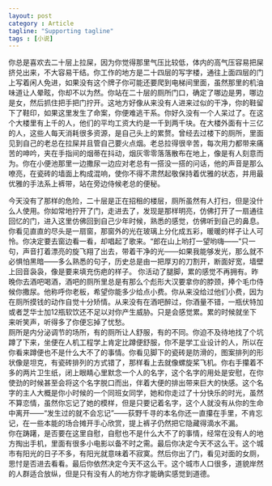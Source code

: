 ```yaml
---
layout: post
category : Article
tagline: "Supporting tagline"
tags : [小说]
---
```


你总是喜欢去二十层上拉屎，因为你觉得那里气压比较低，体内的高气压容易把屎挤兑出来，不大容易干结。你工作的地方是二十四层的写字楼，通往上面四层的门上写着闲人免进，如果没有这个牌子你可能还要爬到电梯间里面，虽然那里的机油味道让人晕眩，你却不以为然。你站在二十层的厕所门口，确定了哪边是男，哪边是女，然后抓住把手把门拧开。这地方好像从来没有人进来过似的干净，你的鞋留下了鞋印，如果这里发生了命案，你便难逃干系。你好久没有一个人呆过了。在这个大楼里有上千的人，他们的平均工资大约是一千到两千块。在大楼外面有十三亿的人，这些人每天消耗很多资源，是自己头上的累赘。曾经去过楼下的厕所，里面见到自己的老总在拉屎并且管自己要火点烟。老总拉得很辛苦，每次用力都带来痛苦的呻吟，夹在手指间的烟蒂在抖动，烟灰零零落落散布在地上，像是有人刻意而为。你在小便池那里一边撒尿一边应对老总有一搭没一搭的问话，他的声音是那么嘹亮，在瓷砖的墙面上构成混响，使你不得不肃然起敬保持着优雅的状态，并用最优雅的手法系上裤带，站在旁边侍候老总的便秘。

今天没有了那样的危险，二十层是正在招租的楼层，厕所虽然有人打扫，但是没什么人使用。你如常地拧开了门，走进去了，发现是那样明亮，仿佛打开了一扇通往回忆的门，进入这里仿佛回到自己少年时候，熟悉的感觉，仿佛听到自己的鼻息。你看见直直的尽头是一扇窗，那窗外的光在玻璃上分化成五彩，暖暖的样子让人可怜。你决定要去窗边看一看，却唱起了歌来。“郎在山上哟打一望哟嗨——”只一句，声音打着漂亮的旋飞翔了出去，带着干净的光——如果我能够发光，那么就不必惧怕黑暗——多么熟悉的句子，历史总是由一把厚刃的刀割开，断面好宽，墙壁上回音袅袅，像是要来填充伤疤的样子。
你活动了腿脚，累的感觉不再拥有。昨晚你去酒吧喝酒，酒吧的厕所里总是有那么个彪形大汉要拿你的脖颈，捧个毛巾侍候你撒尿。他称呼你老板，希望你能多少给点小费。你从来没给过他们小费，因为在厕所摸钱的动作自觉十分矫情。从来没有在酒吧醉过，你酒量不错，一瓶伏特加或者芝华士加12瓶软饮还不足以对你产生威胁。只是会感觉累。累的时候就坐下来听笑声，听得多了你便忘掉了忧愁。  
厕所是内分泌调节的场所，有的厕所让人舒服，有的不同。你迫不及待地找了个坑蹲了下来，坐便在人机工程学上肯定比蹲便舒服，你不是学工业设计的人，所以在你看来蹲便也不是什么大不了的事情。你看见脚下的瓷砖是防滑的，图案排列的形状像是坦克，有瓷砖排列的方式错了，那样看上去就像螺旋桨飞机。你右手攥着不多的两片卫生纸，闭上眼睛心里默念一个人的名字，这个名字的用处是安慰，在你使劲的时候甚至会将这个名字脱口而出，伴着大便的排出带来巨大的快感。这个名字的主人大概是你小时候的一个同班女同学，她和你走过了十分快乐的时光，虽然不算恋情，虽然你忘记了她的模样，但是只要记着名字，这个人就没有从你的生命中离开——“发生过的就不会忘记”——荻野千寻的本名你还一直攥在手里，不肯忘记，在一些本能的场合摊开手心欣赏，提上裤子仍然把它隐藏得滴水不漏。  
你在踌躇，是否要在这里自慰，自慰也不是什么大不了的事情，经常在没有人的地方掏出手机，里面有很多小电影以备不时之需。最后你决定今天不这么干。这个城市有阳光的日子不多，有阳光就意味着不寂寞。然后你出了门，看见对面的女厕，思忖是否进去看看。最后你依然决定今天不这么干。这个城市人口很多，道貌岸然的人群适合放纵，但是只有没有人的地方你才能确实感觉到道德。